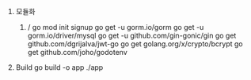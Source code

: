 1. 모듈화 
    1) / 
        go mod init signup
        go get -u gorm.io/gorm
        go get -u gorm.io/driver/mysql
        go get -u github.com/gin-gonic/gin
        go get github.com/dgrijalva/jwt-go
        go get golang.org/x/crypto/bcrypt
        go get github.com/joho/godotenv


2. Build
    go build -o app
    ./app 